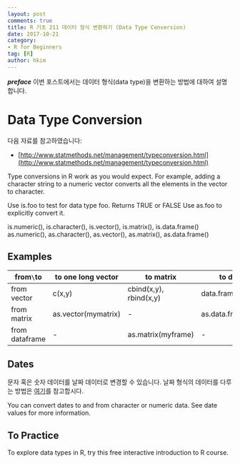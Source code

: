 ```yaml
---
layout: post  
comments: true  
title: R 기초 211 데이터 형식 변환하기 (Data Type Conversion)  
date: 2017-10-21  
category:
- R for Beginners
tag: [R]  
author: hkim  
---
```


***preface*** 이번 포스트에서는 데이터 형식(data type)을 변환하는 방법에 대하여 설명합니다.

# Data Type Conversion

다음 자료를 참고하였습니다:  
- [http://www.statmethods.net/management/typeconversion.html](http://www.statmethods.net/management/typeconversion.html)

Type conversions in R work as you would expect. For example, adding a character string to a numeric vector converts all the elements in the vector to character.

Use is.foo to test for data type foo. Returns TRUE or FALSE
Use as.foo to explicitly convert it.

is.numeric(), is.character(), is.vector(), is.matrix(), is.data.frame()
as.numeric(), as.character(), as.vector(), as.matrix(), as.data.frame()

## Examples

from`\`to      | to one long vector  | to matrix              | to data frame
---------------|---------------------|------------------------|----------------------
from vector    | c(x,y)              | cbind(x,y), rbind(x,y) | data.frame(x,y)
from matrix    | as.vector(mymatrix) | -                      | as.data.frame(mymatrix)   
from dataframe | -                   | as.matrix(myframe)     | -

## Dates

문자 혹은 숫자 데이터를 날짜 데이터로 변경할 수 있습니다. 날짜 형식의 데이터를 다루는 방법은 [여기](https://yui7890.github.io/r%20for%20beginners/2017/10/01/R-110-Date-Values/)를 참고합시다.

You can convert dates to and from character or numeric data. See date values for more information.

## To Practice

To explore data types in R, try this free interactive introduction to R course.
